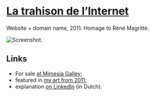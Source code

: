 # [La trahison de l’Internet](https://trahison.be/)

Website + domain name, 2011. Homage to René Magritte.

![Screenshot.](https://netplasticism.com/images/screenshot-1024x768-15.jpg)

## Links

* For sale [at Mimesia Galley](https://mimesia.gallery/artworks/6);
* featured in [my art from 2011](https://acjs.net/art/2011/);
* explanation [on LinkedIn](https://www.linkedin.com/posts/acjbizar_la-trahison-de-linternet-activity-6862107375596380160-1TRp?utm_source=share&utm_medium=member_desktop) (in Dutch).
